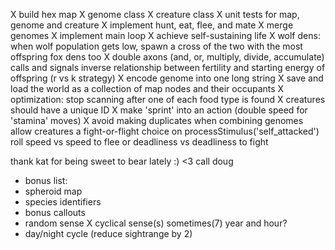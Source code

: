 X build hex map
X genome class
X creature class
X unit tests for map, genome and creature
X implement hunt, eat, flee, and mate
X merge genomes
X implement main loop
X achieve self-sustaining life
X wolf dens: when wolf population gets low, spawn a cross of the two with the most offspring
  fox dens too
X double axons (and, or, multiply, divide, accumulate)
  calls and signals
  inverse relationship between fertility and starting energy of offspring (r vs k strategy)
X encode genome into one long string
X save and load the world as a collection of map nodes and their occupants
X optimization: stop scanning after one of each food type is found
X creatures should have a unique ID
X make 'sprint' into an action (double speed for 'stamina' moves)
X avoid making duplicates when combining genomes
  allow creatures a fight-or-flight choice on processStimulus('self_attacked')
  roll speed vs speed to flee or deadliness vs deadliness to fight

  thank kat for being sweet to bear lately :) <3
  call doug


* bonus list: 
* spheroid map
* species identifiers
* bonus callouts
* random sense
X cyclical sense(s) sometimes(7) year and hour?
* day/night cycle (reduce sightrange by 2)
